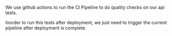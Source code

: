 We use github actions to run the CI Pipeline to do quality checks on our api tests.

Inorder to run this tests after deployment, we just need to trigger the current pipeline after deployment is complete.
